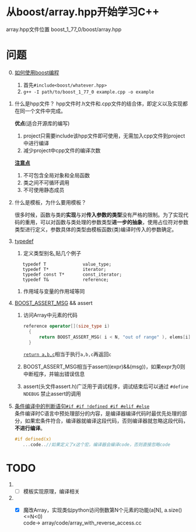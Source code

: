 # 从boost/array.hpp开始学习C++
   array.hpp文件位置 boost_1_77_0/boost/array.hpp
# 问题
0. [如何使用boost编程](https://www.boost.org/doc/libs/1_78_0/more/getting_started/unix-variants.html)  
   1. 首先`#include<boost/whatever.hpp>`
   2. `g++ -I path/to/boost_1_77_0 example.cpp -o example`
1. 什么是hpp文件？
    hpp文件时.h文件和.cpp文件的结合体，即定义以及实现都在同一个文件中完成。

    **优点**(适合开源库的编写)
      1. project只需要include该hpp文件即可使用，无需加入cpp文件到project中进行编译
      2. 减少project中cpp文件的编译次数

    **[注意点](https://baike.baidu.com/item/HPP/4448301)**
      1. 不可包含全局对象和全局函数
      2. 类之间不可循环调用
      3. 不可使用静态成员
   
2. 什么是模板，为什么要用模板？
   
   很多时候，函数与类的**实现**与对**传入参数的类型**没有严格的限制。为了实现代码的重用，可以对函数与类处理的参数类型**进一步的抽象**，使用占位符对参数类型进行定义，参数具体的类型由模板函数(类)编译时传入的参数确定。

3. [typedef](https://www.runoob.com/cprogramming/c-typedef.html)
   1. 定义类型别名,贴几个例子
   ```
      typedef T              value_type;
      typedef T*             iterator;
      typedef const T*       const_iterator;
      typedef T&             reference;
   ```
   1. 作用域与变量的作用域等同

4. [BOOST_ASSERT_MSG](https://www.boost.org/doc/libs/1_77_0/libs/assert/doc/html/assert.html#boost_assert_msg) && assert
   1. 访问Array中元素的代码
      ```cpp
      reference operator[](size_type i) 
        { 
            return BOOST_ASSERT_MSG( i < N, "out of range" ), elems[i]; 
        }
      ```
      [`return a,b,c`](https://stackoverflow.com/questions/38943900/what-does-return-a-b-do-and-why)相当于执行`a,b,c`再返回`c`
   2. BOOST_ASSERT_MSG相当于assert((expr)&&(msg))，如果expr为0则中断程序，并输出错误信息

  
   3. assert(头文件assert.h)广泛用于调试程序，调试结束后可以通过 `#define NDEBUG` 禁止assert的调用 

5. [条件编译中的判断语句`#if #if !defined #if #elif #else`](https://blog.csdn.net/freeWayWalker/article/details/50035923)  
   条件编译时C语言中预处理部分的内容，是编译器编译代码时最优先处理的部分，如果宏条件符合，编译器就编译这段代码，否则编译器就忽略这段代码，**不进行编译**。  
   ```c++
   #if defined(x)
      ...code..//如果定义了x这个宏，编译器会编译code，否则直接忽略code
   ```

# TODO
1. - [ ] 模板实现原理，编译相关
2. - [x] 魔改Array，实现类似python访问倒数第N个元素的功能(a[N], a.size()<=N<0)  
   code-> array/code/array_with_reverse_access.cc

